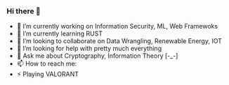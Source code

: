 ### Hi there 👋

<!--
**archenemy1996/archenemy1996** is a ✨ _special_ ✨ repository because its `README.md` (this file) appears on your GitHub profile.

Here are some ideas to get you started:

-->

- 🔭 I’m currently working on Information Security, ML, Web Framewoks
- 🌱 I’m currently learning RUST 
- 👯 I’m looking to collaborate on Data Wrangling, Renewable Energy, IOT
- 🤔 I’m looking for help with pretty much everything
- 💬 Ask me about Cryptography, Information Theory [-_-]
- 📫 How to reach me: 
- ⚡ Playing VALORANT
